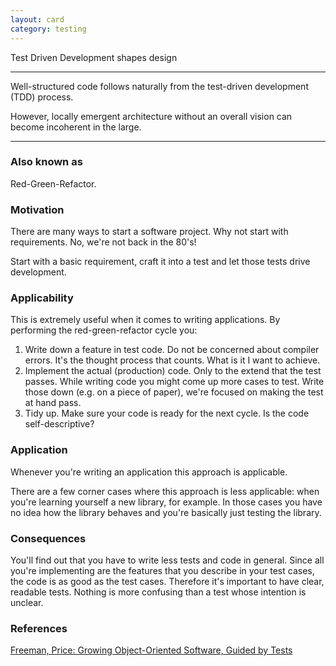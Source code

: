 ```yaml
---
layout: card
category: testing
---
```


Test Driven Development shapes design

---

Well-structured code follows naturally from the test-driven development (TDD) process.

However, locally emergent architecture without an overall vision can become
incoherent in the large.

---

### Also known as

Red-Green-Refactor.

### Motivation

There are many ways to start a software project. Why not start with requirements. No, we're not back in the 80's!

Start with a basic requirement, craft it into a test and let those tests drive development.

### Applicability

This is extremely useful when it comes to writing applications. By performing the red-green-refactor cycle you:

1. Write down a feature in test code. Do not be concerned about compiler errors. It's the thought process that counts. What is it I want to achieve.
2. Implement the actual (production) code. Only to the extend that the test passes. While writing code you might come up more cases to test. Write those down (e.g. on a piece of paper), we're focused on making the test at hand pass.
3. Tidy up. Make sure your code is ready for the next cycle. Is the code self-descriptive?

### Application

Whenever you're writing an application this approach is applicable.

There are a few corner cases where this approach is less applicable: when you're learning yourself a new library, for example. In those cases you have no idea how the library behaves and you're basically just testing the library.

### Consequences

You'll find out that you have to write less tests and code in general. Since all you're implementing are the features that you describe in your test cases, the code is as good as the test cases. Therefore it's important to have clear, readable tests. Nothing is more confusing than a test whose intention is unclear.

### References

[Freeman, Price: Growing Object-Oriented Software, Guided by Tests](https://www.amazon.com/Growing-Object-Oriented-Software-Guided-Tests/dp/0321503627/)
